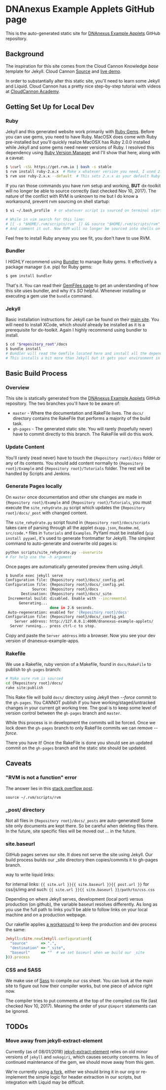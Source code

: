 # DNAnexus Example Applets GitHub page

This is the auto-generated static site for [DNAnexus Example Applets](https://github.com/dnanexus/dnanexus-example-applets) GitHub repository.

## Background

The inspiration for this site comes from the Cloud Cannon Knowledge *base* template for Jekyll. Cloud Cannon [Source](https://github.com/CloudCannon/base-jekyll-template) and [live demo](https://orange-ape.cloudvent.net/).

In order to substantially alter this static site, you'll need to learn some Jekyll and Liquid. Cloud Cannon has a pretty nice step-by-step tutorial with videos at [CloudCannon Academy](https://learn.cloudcannon.com/).

## Getting Set Up for Local Dev

### Ruby

Jekyll and this generated website work primarily with [Ruby Gems](http://guides.rubygems.org/what-is-a-gem/). Before you can use gems, you need to have Ruby. MacOSX does come with Ruby pre-installed but you'll quickly realize MacOSX has Ruby 2.0.0 installed while Jekyll and some gems need newer versions of Ruby. I resolved this dependency using [Ruby Version Manager](https://rvm.io/) and I'll show that here, along with a caveat:
```bash
$ \curl -sSL https://get.rvm.io | bash -s stable
$ rvm install ruby-2.x.x  # Make x whatever version you need, I used 2.4.0 when creating this site
$ rvm use ruby-2.x.x --default  # This sets 2.x.x as your default Ruby version 
```

If you ran those commands you have rvm setup and working, **BUT** dx-toolkit will no longer be able to source correctly (last checked Nov 10, 2017). The nature of the conflict with RVM is unknown to me but I do know a workaround, prevent rvm sourcing on shell startup:

```bash
$ vi ~/.bash_profile  # or whatever script is sourced on terminal startup. On my OSX El Capitan it was this file

# While in vim search for this line:
# [[ -s "$HOME/.rvm/scripts/rvm" ]] && source "$HOME/.rvm/scripts/rvm" # Load RVM into a shell session *as a function*
# And comment it out. Now RVM will no longer be sourced into shells on startup
```

Feel free to install Ruby anyway you see fit, you don't have to use RVM.

### Bundler

I *HIGHLY* recommend using [Bundler](http://bundler.io/) to manage Ruby gems. It effectively a package manager (i.e. pip) for Ruby gems:
```bash
$ gem install bundler
```

That's it. You can read their [GemFiles page](http://bundler.io/gemfile.html) to get an understanding of how this site uses bundler, and why it's *SO* helpful. Whenever installing or executing a gem use the `bundle` command.

### Jekyll

Basic installation instructions for Jekyll can be found on their [main site](https://jekyllrb.com/docs/installation/). You will need to install XCode, which *should* already be installed as it is a prerequisite for dx-toolkit. Again I highly recommend using bundler to install.
```bash
$ cd "$repository_root"/docs
$ bundle install
# Bundler will read the Gemfile located here and install all the dependencies to get you up and running.
# This installs a bit more than Jekyll but it gets your environment in the correct state.
```

## Basic Build Process

### Overview

This site is statically generated from the [DNAnexus Example Applets](https://github.com/dnanexus/dnanexus-example-applets) GitHub repository. The two branches you'll have to be aware of:
* `master` - Where the documentation and RakeFile lives. The `docs/` directory contains the RakeFile that performs a majority of the build task.
* `gh-pages` - The generated static site. You will rarely (hopefully never) have to commit directly to this branch. The RakeFile will do this work.

### Update Content

You'll rarely (read never) have to touch the `{Repository root}/docs` folder or any of its contents. You should add content normally to `{Repository root}/Example` and `{Repository root}/Tutorials` folder. The rest will be handled by Scripts and Jenkins.

### Generate Pages locally

On `master` once documentation and other site changes are made in `{Repository root}/Example` and `{Repository root}/Tutorials`, you must execute the `site_rehydrate.py` script which updates the `{Repository root}/docs/_post` with changed content.

The `site_rehydrate.py` script found in `{Repository root}/docs/scripts` takes care of parsing through all the applet `dxapp.json`, `Readme.md`, `src/code.*` files in `Tutorials` and `Examples`. PyYaml must be installed (`pip install pyyaml`, it's used to generate frontmatter for Jekyll). The simplest command to auto-generate and overwrite old pages is:
```bash
python scripts/site_rehydrate.py --overwrite
# For help use the -h argument
```

Once pages are automatically generated preview them using Jekyll.
```bash
$ bundle exec jekyll serve
Configuration file: {Repository root}/docs/_config.yml
Configuration file: {Repository root}/docs/_config.yml
            Source: {Repository root}/docs
       Destination: {Repository root}/docs/_site
 Incremental build: disabled. Enable with --incremental
      Generating... 
                    done in 2.6 seconds.
 Auto-regeneration: enabled for '{Repository root}/docs'
Configuration file: {Repository root}/docs/_config.yml
    Server address: http://127.0.0.1:4000/dnanexus-example-applets/
  Server running... press ctrl-c to stop.
```

Copy and paste the `Server address` into a browser. Now you see your dev version of dnanexus-example-apps.

### Rakefile

We use a Rakefile, ruby version of a Makefile, found in `docs/RakeFile` to publish to `gh-pages` branch:
```bash
# Make sure rvm is sourced
cd {Repository root}/docs/
rake site:publish
``` 
This Rake file will build `docs/` directory using Jekyll then  *--force* commit to the `gh-pages`. You CANNOT publish if you have working/staged/untracked changes in your current git working tree. The goal is to keep some level of version control between the `gh-pages` branch and `master`.

While this process is in development the commits will be forced. Once we lock down the `gh-pages` branch to only RakeFile commits we can remove *--force*.

There you have it! Once the RakeFile is done you should see an updated commit on the `gh-pages` branch and the static site should be updated.

## Caveats

### "RVM is not a function" error

The answer lies in this [stack overflow post](https://stackoverflow.com/a/11105199).

```
source ~/.rvm/scripts/rvm
```

### \_post/ directory

Not all files in `{Repository root}/docs/_posts` are auto-generated! Some site only documents are kept there. So be careful when deleting files there. In the future, site specific files will be moved out ... in the future.

### site.baseurl

GitHub pages serves our site. It does not serve the site using Jekyll. Our build process builds our \_site directory then copies/commits it to gh-pages branch.

way to write liquid links:

for internal links: `{{ site.url }}{{ site.baseurl }}{{ post.url }}`
for css/js/img and such: `{{ site.url }}{{ site.baseurl }}/path/to/css.css`

Depending on where Jekyll serves, development (local port) versus production (on github), the variable baseurl resolves differently. As long as you use the full path to links you'll be able to follow links on your local machine and on a production webpage.

Our rakefile applies [a workaround](https://github.com/jekyll/jekyll/issues/332) to keep the production and dev process the same:
```ruby
Jekyll::Site.new(Jekyll.configuration({
  "source"      => ".",
  "destination" => "_site",
  "baseurl"     => ""  # we set baseurl when we build our _site
})).process
```

### CSS and SASS

We make use of [Sass](http://sass-lang.com/) to compile our css sheet. You can look at the main site to figure out how their compiler works, but one piece of advice right now.

The compiler tries to put comments at the top of the compiled css file (last checked Nov 10, 2017). Meaning the order of your `@import` statements can be ignored.


## TODOs

### Move away from jekyll-extract-element

Currently (as of 08/01/2018) [jekyll-extract-element](https://rubygems.org/gems/jekyll-extract-element) relies on old minor versions of `jekyll` and `nokogiri`, which causes security concerns. In lieu of continued maintenance of the gem, we should move away from this gem.

We're currently using [a fork](https://github.com/Damien-Black/jekyll-extract-element), either we should bring it in our org or re-implement the simple logic for header extraction in our scripts, but integration with Liquid may be difficult.